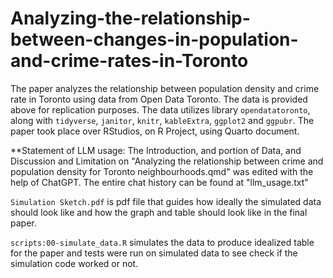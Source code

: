 # Analyzing-the-relationship-between-changes-in-population-and-crime-rates-in-Toronto

The paper analyzes the relationship between population density and crime rate in Toronto using data from Open Data Toronto. The data is provided above for replication purposes. The data utilizes library `opendatatoronto`, along with `tidyverse`, `janitor`, `knitr`, `kableExtra`, `ggplot2` and `ggpubr`. The paper took place over RStudios, on R Project, using Quarto document. 

**Statement of LLM usage: The Introduction, and portion of Data, and Discussion and Limitation on "Analyzing the relationship between crime and population density for Toronto neighbourhoods.qmd" was edited with the help of ChatGPT. The entire chat history can be found at "llm_usage.txt" 

`Simulation Sketch.pdf` is pdf file that guides how ideally the simulated data should look like and how the graph and table should look like in the final paper. 


`scripts:00-simulate_data.R` simulates the data to produce idealized table for the paper and tests were run on simulated data to see check if the simulation code worked or not. 